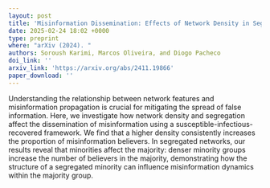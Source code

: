 ```yaml
---
layout: post
title: 'Misinformation Dissemination: Effects of Network Density in Segregated Communities'
date: 2025-02-24 18:02 +0000
type: preprint
where: "arXiv (2024). "
authors: Soroush Karimi, Marcos Oliveira, and Diogo Pacheco
doi_link: ''
arxiv_link: 'https://arxiv.org/abs/2411.19866'
paper_download: ''
---
```

Understanding the relationship between network features and misinformation propagation is crucial for mitigating the spread of false information. Here, we investigate how network density and segregation affect the dissemination of misinformation using a susceptible-infectious-recovered framework. We find that a higher density consistently increases the proportion of misinformation believers. In segregated networks, our results reveal that minorities affect the majority: denser minority groups increase the number of believers in the majority, demonstrating how the structure of a segregated minority can influence misinformation dynamics within the majority group.
